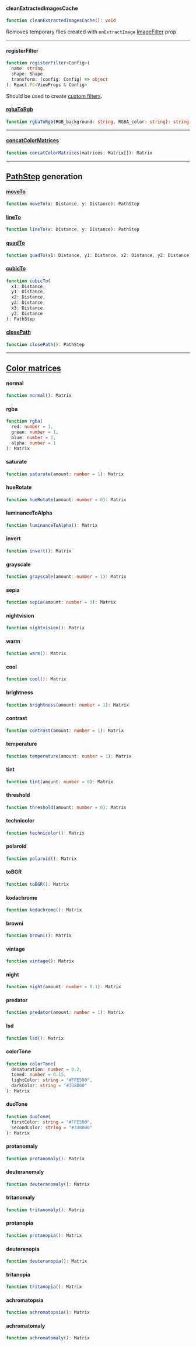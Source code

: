 #### cleanExtractedImagesCache
```ts
function cleanExtractedImagesCache(): void
```

Removes temporary files created with `onExtractImage` [ImageFilter](types.md#ImageFilter) prop.

***
#### registerFilter
```ts
function registerFilter<Config>(
  name: string,
  shape: Shape,
  transform: (config: Config) => object
): React.FC<ViewProps & Config>
```

Should be used to create [custom filters](https://github.com/iyegoroff/react-native-image-filter-kit/blob/master/examples/CustomFilter/src/App.tsx).

#### [rgbaToRgb](https://github.com/iyegoroff/rgba-to-rgb)
```ts
function rgbaToRgb(RGB_background: string, RGBA_color: string): string
```

***
#### [concatColorMatrices](https://github.com/iyegoroff/concat-color-matrices)
```ts
function concatColorMatrices(matrices: Matrix[]): Matrix
```

***

## [PathStep](types.md#PathStep) generation

#### [moveTo](https://developer.android.com/reference/android/graphics/Path.html#moveTo(float,%20float))
```ts
function moveTo(x: Distance, y: Distance): PathStep
```

#### [lineTo](https://developer.android.com/reference/android/graphics/Path.html#lineTo(float,%20float))
```ts
function lineTo(x: Distance, y: Distance): PathStep
```

#### [quadTo](https://developer.android.com/reference/android/graphics/Path#quadTo(float,%20float,%20float,%20float))
```ts
function quadTo(x1: Distance, y1: Distance, x2: Distance, y2: Distance): PathStep
```

#### [cubicTo](https://developer.android.com/reference/android/graphics/Path#cubicTo(float,%20float,%20float,%20float,%20float,%20float))
```ts
function cubicTo(
  x1: Distance,
  y1: Distance,
  x2: Distance,
  y2: Distance,
  x3: Distance,
  y3: Distance
): PathStep
```

#### [closePath](https://developer.android.com/reference/android/graphics/Path.html#close())
```ts
function closePath(): PathStep
```

***

## [Color matrices](https://github.com/iyegoroff/rn-color-matrices)

#### normal
```ts
function normal(): Matrix
```
#### rgba
```ts
function rgba(
  red: number = 1,
  green: number = 1,
  blue: number = 1,
  alpha: number = 1
): Matrix
```
#### saturate
```ts
function saturate(amount: number = 1): Matrix
```
#### hueRotate
```ts
function hueRotate(amount: number = 0): Matrix
```
#### luminanceToAlpha
```ts
function luminanceToAlpha(): Matrix
```
#### invert
```ts
function invert(): Matrix
```
#### grayscale
```ts
function grayscale(amount: number = 1): Matrix
```
#### sepia
```ts
function sepia(amount: number = 1): Matrix
```
#### nightvision
```ts
function nightvision(): Matrix
```
#### warm
```ts
function warm(): Matrix
```
#### cool
```ts
function cool(): Matrix
```
#### brightness
```ts
function brightness(amount: number = 1): Matrix
```
#### contrast
```ts
function contrast(amount: number = 1): Matrix
```
#### temperature
```ts
function temperature(amount: number = 1): Matrix
```
#### tint
```ts
function tint(amount: number = 0): Matrix
```
#### threshold
```ts
function threshold(amount: number = 0): Matrix
```
#### technicolor
```ts
function technicolor(): Matrix
```
#### polaroid
```ts
function polaroid(): Matrix
```
#### toBGR
```ts
function toBGR(): Matrix
```
#### kodachrome
```ts
function kodachrome(): Matrix
```
#### browni
```ts
function browni(): Matrix
```
#### vintage
```ts
function vintage(): Matrix
```
#### night
```ts
function night(amount: number = 0.1): Matrix
```
#### predator
```ts
function predator(amount: number = 1): Matrix
```
#### lsd
```ts
function lsd(): Matrix
```
#### colorTone
```ts
function colorTone(
  desaturation: number = 0.2,
  toned: number = 0.15,
  lightColor: string = "#FFE580",
  darkColor: string = "#338000"
): Matrix
```
#### duoTone
```ts
function duoTone(
  firstColor: string = "#FFE580",
  secondColor: string = "#338000"
): Matrix
```
#### protanomaly
```ts
function protanomaly(): Matrix
```
#### deuteranomaly
```ts
function deuteranomaly(): Matrix
```
#### tritanomaly
```ts
function tritanomaly(): Matrix
```
#### protanopia
```ts
function protanopia(): Matrix
```
#### deuteranopia
```ts
function deuteranopia(): Matrix
```
#### tritanopia
```ts
function tritanopia(): Matrix
```
#### achromatopsia
```ts
function achromatopsia(): Matrix
```
#### achromatomaly
```ts
function achromatomaly(): Matrix
```
